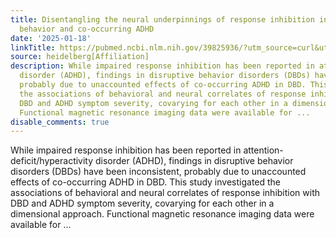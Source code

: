 ```yaml
---
title: Disentangling the neural underpinnings of response inhibition in disruptive
  behavior and co-occurring ADHD
date: '2025-01-18'
linkTitle: https://pubmed.ncbi.nlm.nih.gov/39825936/?utm_source=curl&utm_medium=rss&utm_campaign=pubmed-2&utm_content=1FakS-2QOkCT8HsMOQP1bCRQ4YzyumYOmxmF0moLsQ3dFB1E9V&fc=20220326224207&ff=20250119170315&v=2.18.0.post9+e462414
source: heidelberg[Affiliation]
description: While impaired response inhibition has been reported in attention-deficit/hyperactivity
  disorder (ADHD), findings in disruptive behavior disorders (DBDs) have been inconsistent,
  probably due to unaccounted effects of co-occurring ADHD in DBD. This study investigated
  the associations of behavioral and neural correlates of response inhibition with
  DBD and ADHD symptom severity, covarying for each other in a dimensional approach.
  Functional magnetic resonance imaging data were available for ...
disable_comments: true
---
```

While impaired response inhibition has been reported in attention-deficit/hyperactivity disorder (ADHD), findings in disruptive behavior disorders (DBDs) have been inconsistent, probably due to unaccounted effects of co-occurring ADHD in DBD. This study investigated the associations of behavioral and neural correlates of response inhibition with DBD and ADHD symptom severity, covarying for each other in a dimensional approach. Functional magnetic resonance imaging data were available for ...